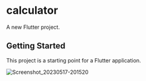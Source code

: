 # calculator

A new Flutter project.

## Getting Started

This project is a starting point for a Flutter application.

![Screenshot_20230517-201520](https://github.com/kumar-gautam24/Calculator/assets/80573770/7a49a413-8d85-4d8d-b541-10cfd148285f)


